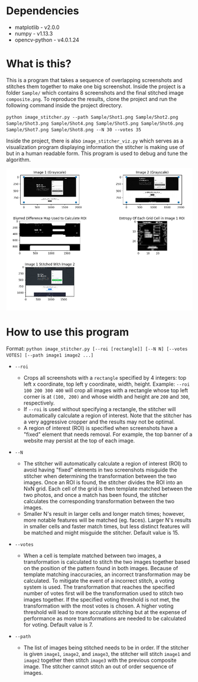 # Dependencies
+ matplotlib - v2.0.0   
+ numpy - v1.13.3 
+ opencv-python - v4.0.1.24

# What is this?
This is a program that takes a sequence of overlapping screenshots and stitches them together to make one big screenshot. Inside the project is a folder `Sample/` which contains 8 screenshots and the final stitched image `composite.png`. To reproduce the results, clone the project and run the following command inside the project directory.

`python image_stitcher.py --path Sample/Shot1.png Sample/Shot2.png Sample/Shot3.png Sample/Shot4.png Sample/Shot5.png Sample/Shot6.png Sample/Shot7.png Sample/Shot8.png --N 30 --votes 35`

Inside the project, there is also `image_stitcher_viz.py` which serves as a visualization program displaying information the stitcher is making use of but in a human readable form. This program is used to debug and tune the algorithm. 

![alt text](visualization.png "Visualization Sample")

# How to use this program

Format: `python image_stitcher.py [--roi [rectangle]] [--N N] [--votes VOTES] [--path image1 image2 ...]`

+ `--roi`
  + Crops all screenshots with a `rectangle` specified by 4 integers: top left x coordinate, top left y coordinate, width, height. Example: `--roi 100 200 300 400` will crop all images with a rectangle whose top left corner is at `(100, 200)` and whose width and height are `200` and `300`, respectively.
  + If `--roi` is used without specifying a rectangle, the stitcher will automatically calculate a region of interest. Note that the stitcher has a very aggressive cropper and the results may not be optimal.
  + A region of interest (ROI) is specified when screenshots have a "fixed" element that needs removal. For example, the top banner of a website may persist at the top of each image.

+ `--N`
  + The stitcher will automatically calculate a region of interest (ROI) to avoid having "fixed" elements in two screenshots misguide the stitcher when determining the transformation between the two images. Once an ROI is found, the stitcher divides the ROI into an NxN grid. Each cell of the grid is then template matched between the two photos, and once a match has been found, the stitcher calculates the corresponding transformation between the two images.
  + Smaller N's result in larger cells and longer match times; however, more notable features will be matched (eg. faces). Larger N's results in smaller cells and faster match times, but less distinct features will be matched and might misguide the stitcher. Default value is 15.

+ `--votes`
  + When a cell is template matched between two images, a transformation is calculated to stitch the two images together based on the position of the pattern found in both images. Because of template matching inaccuracies, an incorrect transformation may be calculated. To mitigate the event of a incorrect stitch, a voting system is used. The transformation that reaches the specified number of votes first will be the transformation used to stitch two images together. If the specified voting threshold is not met, the transformation with the most votes is chosen. A higher voting threshold will lead to more accurate stitching but at the expense of performance as more transformations are needed to be calculated for voting. Default value is 7.

+ `--path`
  + The list of images being stitched needs to be in order. If the stitcher is given `image1`, `image2`, and `image3`, the stitcher will stitch `image1` and `image2` together then stitch `image3` with the previous composite image. The stitcher cannot stitch an out of order sequence of images.